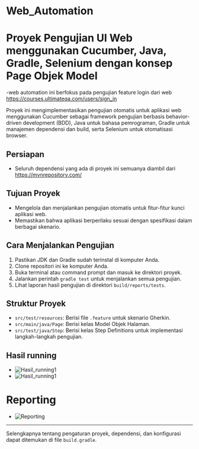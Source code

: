 # Web_Automation

# Proyek Pengujian UI Web menggunakan Cucumber, Java, Gradle, Selenium dengan konsep Page Objek Model
-web automation ini berfokus pada pengujian feature login dari web https://courses.ultimateqa.com/users/sign_in

Proyek ini mengimplementasikan pengujian otomatis untuk aplikasi web menggunakan Cucumber sebagai framework pengujian berbasis behavior-driven development (BDD), Java untuk bahasa pemrograman, Gradle untuk manajemen dependensi dan build, serta Selenium untuk otomatisasi browser.

## Persiapan
- Seluruh dependensi yang ada di proyek ini semuanya diambil dari https://mvnrepository.com/

## Tujuan Proyek
- Mengelola dan menjalankan pengujian otomatis untuk fitur-fitur kunci aplikasi web.
- Memastikan bahwa aplikasi berperilaku sesuai dengan spesifikasi dalam berbagai skenario.

## Cara Menjalankan Pengujian
1. Pastikan JDK dan Gradle sudah terinstal di komputer Anda.
2. Clone repositori ini ke komputer Anda.
3. Buka terminal atau command prompt dan masuk ke direktori proyek.
4. Jalankan perintah `gradle test` untuk menjalankan semua pengujian.
5. Lihat laporan hasil pengujian di direktori `build/reports/tests`.

## Struktur Proyek
- `src/test/resources`: Berisi file `.feature` untuk skenario Gherkin.
- `src/main/java/Page`: Berisi kelas Model Objek Halaman.
- `src/test/java/Step`: Berisi kelas Step Definitions untuk implementasi langkah-langkah pengujian.

## Hasil running 
- ![Hasil_running1](https://github.com/YusgarRisaldiYusup/Api_Web_Automation/blob/main/idea64_Ljkaguoa9X.png)
- ![Hasil_running1](https://github.com/YusgarRisaldiYusup/Api_Web_Automation/blob/main/idea64_xC7Bf1ACBx.png)

# Reporting
- ![Reporting](https://github.com/YusgarRisaldiYusup/Api_Web_Automation/blob/main/msedge_0QldKZenGg.png)


---

Selengkapnya tentang pengaturan proyek, dependensi, dan konfigurasi dapat ditemukan di file `build.gradle`.
